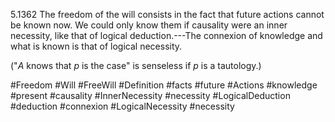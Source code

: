 5.1362 The freedom of the will consists in the fact that future actions cannot be known now.
We could only know them if causality were an inner necessity, like that of logical deduction.---The connexion of knowledge and what is known is that of logical necessity.

("$A$ knows that $p$ is the case" is senseless if $p$ is a tautology.)

#Freedom #Will #FreeWill #Definition #facts #future #Actions #knowledge #present #causality #InnerNecessity #necessity #LogicalDeduction #deduction #connexion #LogicalNecessity #necessity 
